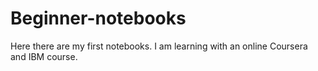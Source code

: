 # Beginner-notebooks
Here there are my first notebooks. I am learning with an online Coursera and IBM course.
